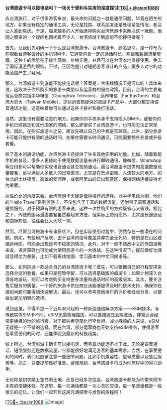 **台湾旅游卡可以接电话吗？一场关于便利与实用的深度探讨[[TG💪+ @esim1088](https://t.me/s/esim1088)]**

去台湾旅行，对于很多游客来说，最头疼的问题之一就是通信问题。毕竟在陌生的地方，如果没有稳定的通讯工具，无论是找路、联系朋友还是处理紧急情况，都会让人感到焦虑。于是，越来越多的人开始选择购买台湾旅游卡来解决这一难题。但随之而来的一个疑问也困扰着不少人：台湾旅游卡到底能不能接电话呢？

首先，让我们先明确一下什么是台湾旅游卡。台湾旅游卡，顾名思义，是一种专为短期赴台游客设计的手机SIM卡，它通常包含一定的通话时长、短信和数据流量套餐。这种卡的优势在于操作简单、价格实惠，并且可以在台湾本地直接使用，免去了国际漫游费的烦恼。不过，正因为是针对短期游客设计的产品，很多人对它的功能范围产生了疑问。

那么，台湾旅游卡到底能不能接电话呢？答案是：大多数情况下是可以的！具体来说，这取决于你所购买的旅游卡类型以及运营商的服务政策。目前，台湾的主要电信运营商包括中华电信（Chunghwa Telecom）、远传电信（Far EasTone）和台湾大哥大（Taiwan Mobile）。这些运营商提供的旅游卡产品中，大部分都支持语音通话功能，这意味着你可以通过这些卡接听和拨打电话。

当然，这里也有需要注意的地方。如果你的手机本身不支持插入SIM卡，或者你的手机已经锁定到其他国家的网络，那么即使买了台湾旅游卡，也可能无法正常使用。因此，在购买旅游卡之前，建议先确认自己的手机是否兼容。此外，部分旅游卡可能只提供有限的通话时间，如果你需要长时间通话，可能需要额外充值或升级套餐。

除了基本的通话功能，台湾旅游卡还提供了许多其他实用的功能。比如，随着智能手机的普及，很多人更倾向于使用数据流量来进行即时通讯，像微信、WhatsApp等应用都可以帮助你实现语音通话甚至视频通话。而台湾旅游卡提供的高速数据流量套餐，足以满足大多数人的日常需求。尤其是在景点密集、人流较大的地方，如台北的士林夜市、高雄的爱河畔，或者阿里山的日出观赏区，保持网络连接显得尤为重要。

从性价比的角度来看，台湾旅游卡无疑是值得推荐的选择。以中华电信为例，他们的“Hello Travel”系列旅游卡，不仅包含了丰富的数据流量，还附带了语音通话和短信服务。对于预算有限的游客来说，这种一次性购买的方式既省心又省钱。相比之下，传统的国际漫游套餐虽然看起来方便，但实际上费用高昂，尤其是长途通话和国际短信，往往会让人大吃一惊。

然而，尽管台湾旅游卡有诸多优点，但在实际使用过程中，仍然存在一些潜在的问题。例如，有些用户反映，由于台湾的信号覆盖并非完全无死角，特别是在山区或偏远地区，可能会出现信号不稳定的情况。此外，对于一些不熟悉中文的外国游客来说，语言障碍也可能成为使用旅游卡的一大挑战。在这种情况下，提前做好功课就显得尤为重要，比如下载离线地图、学习基本的中文问候语等。

那么，如何挑选一款适合自己的台湾旅游卡呢？首先，可以根据自己的行程安排来选择合适的套餐。如果只是短暂停留，可以选择基础版的旅游卡；如果计划深入台湾各地游玩，则可以考虑购买支持更多流量和通话时间的高级版本。其次，要关注售后服务的质量。一个好的旅游卡供应商应该能够提供及时的技术支持，确保你在遇到问题时能得到快速解决。最后，也可以参考其他用户的评价和经验分享，以便做出更加明智的选择。

说到这里，不得不提一下近年来兴起的一种新型通信解决方案——eSIM技术。与传统实体SIM卡不同，eSIM无需物理插拔，可以直接通过云端激活，非常适合经常更换目的地的旅行者。对于那些希望简化行李负担、减少麻烦的人来说，eSIM无疑是一个不错的选择。而在台湾，部分运营商也开始支持eSIM业务，使得游客在享受便利的同时，还能体验到最新的科技趋势。

综上所述，台湾旅游卡确实可以接电话，而且其功能远不止于此。无论是语音通话、短信服务还是数据流量，它都能很好地满足游客的基本需求。当然，在享受便利的同时，我们也应该注意一些细节问题，比如手机兼容性、信号质量以及售后服务等。总之，只要提前做好准备，合理规划，台湾旅游卡将成为你旅程中的得力助手。

无论你是初次踏上宝岛的土地，还是已经多次往返，台湾旅游卡都能为你带来前所未有的便捷体验。在这里，每一次通话都是一次心灵的交流，每一笔流量都是一段难忘的记忆。让我们一起开启这段充满探索与发现的旅程吧！

[[TG💪+ @esim1088](https://t.me/s/esim1088) ![Image](https://i.postimg.cc/4NQfJmqS/Snipaste-2025-05-13-00-14-12.png)]